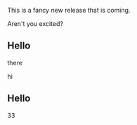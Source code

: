 This is a fancy new release that is coming.

Aren't you excited?
## Hello

there


hi
## Hello

33

